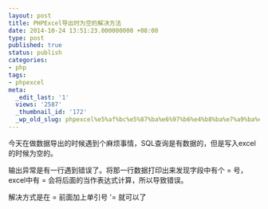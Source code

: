 ```yaml
---
layout: post
title: PHPExcel导出时为空的解决方法
date: 2014-10-24 13:51:23.000000000 +08:00
type: post
published: true
status: publish
categories:
- php
tags:
- phpexcel
meta:
  _edit_last: '1'
  views: '2587'
  _thumbnail_id: '172'
  _wp_old_slug: phpexcel%e5%af%bc%e5%87%ba%e6%97%b6%e4%b8%ba%e7%a9%ba%e7%9a%84%e8%a7%a3%e5%86%b3%e6%96%b9%e6%b3%95
---
```

今天在做数据导出的时候遇到个麻烦事情，SQL查询是有数据的，但是写入excel的时候为空的。

输出异常是有一行遇到错误了。将那一行数据打印出来发现字段中有个 = 号，excel中有 = 会将后面的当作表达式计算，所以导致错误。

解决方式是在 = 前面加上单引号 '= 就可以了
